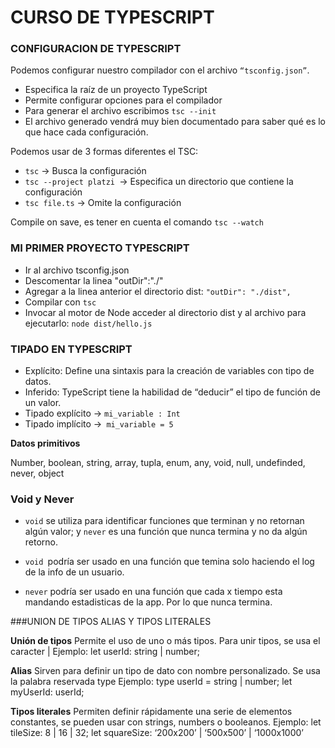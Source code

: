 # CURSO DE TYPESCRIPT

### CONFIGURACION DE TYPESCRIPT
Podemos configurar nuestro compilador con el archivo `“tsconfig.json”`.

- Especifica la raíz de un proyecto TypeScript
- Permite configurar opciones para el compilador
- Para generar el archivo escribimos `tsc --init`
- El archivo generado vendrá muy bien documentado para saber qué es lo que hace cada configuración.

Podemos usar de 3 formas diferentes el TSC:

- `tsc` -> Busca la configuración
- `tsc --project platzi `-> Especifica un directorio que contiene la configuración
- `tsc file.ts` -> Omite la configuración

Compile on save, es tener en cuenta el comando `tsc --watch`

### MI PRIMER PROYECTO TYPESCRIPT

- Ir al archivo tsconfig.json
- Descomentar la linea "outDir":"./"
- Agregar a la linea anterior el directorio dist: `"outDir": "./dist",`
- Compilar con `tsc`
- Invocar al motor de Node acceder al directorio dist y al archivo para ejecutarlo: `node dist/hello.js`

### TIPADO EN TYPESCRIPT

- Explícito: Define una sintaxis para la creación de variables con tipo de datos.
- Inferido: TypeScript tiene la habilidad de “deducir” el tipo de función de un valor.
- Tipado explícito -> `mi_variable : Int`
- Tipado implícito ->` mi_variable = 5`

**Datos primitivos**

Number, boolean, string, array, tupla, enum, any, void, null, undefinded, never, object

### Void y Never

- `void` se utiliza para identificar funciones que terminan y no retornan algún valor; y `never` es una función que nunca termina y no da algún retorno.

- `void `podría ser usado en una función que temina solo haciendo el log de la info de un usuario.

- `never` podría ser usado en una función que cada x tiempo esta mandando estadisticas de la app. Por lo que nunca termina.


###UNION DE TIPOS ALIAS Y TIPOS LITERALES

**Unión de tipos**
Permite el uso de uno o más tipos. Para unir tipos, se usa el caracter |
Ejemplo:
let userId: string | number;

**Alias**
Sirven para definir un tipo de dato con nombre personalizado. Se usa la palabra reservada type
Ejemplo:
type userId = string | number;
let myUserId: userId;

**Tipos literales**
Permiten definir rápidamente una serie de elementos constantes, se pueden usar con strings, numbers o booleanos.
Ejemplo:
let tileSize: 8 | 16 | 32;
let squareSize: ‘200x200’ | ‘500x500’ | ‘1000x1000’